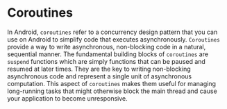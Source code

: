 # Coroutines

In Android, `coroutines` refer to a concurrency design pattern that you can use on Android to simplify code that executes asynchronously. `Coroutines` provide a way to write asynchronous, non-blocking code in a natural, sequential manner. The fundamental building blocks of `coroutines` are `suspend` functions which are simply functions that can be paused and resumed at later times. They are the key to writing non-blocking asynchronous code and represent a single unit of asynchronous computation. This aspect of `coroutines` makes them useful for managing long-running tasks that might otherwise block the main thread and cause your application to become unresponsive.